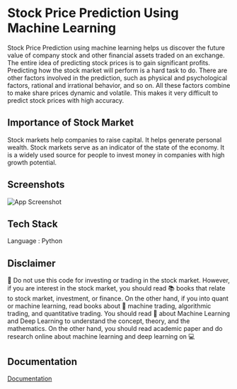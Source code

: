
# Stock Price Prediction Using Machine Learning

Stock Price Prediction using machine learning helps us discover the future value of company stock and other financial assets traded on an exchange. The entire idea of predicting stock prices is to gain significant profits. Predicting how the stock market will perform is a hard task to do. There are other factors involved in the prediction, such as physical and psychological factors, rational and irrational behavior, and so on. All these factors combine to make share prices dynamic and volatile. This makes it very difficult to predict stock prices with high accuracy. 
## Importance of Stock Market

Stock markets help companies to raise capital.
It helps generate personal wealth.
Stock markets serve as an indicator of the state of the economy.
It is a widely used source for people to invest money in companies with high growth potential.


## Screenshots

![App Screenshot](https://www.dropbox.com/s/97mcd5bl1bj9i0x/Graph.png?dl=0)

## Tech Stack

Language : Python



## Disclaimer

🔻 Do not use this code for investing or trading in the stock market. However, if you are interest in the stock market, you should read 📚 books that relate to stock market, investment, or finance. On the other hand, if you into quant or machine learning, read books about 📘 machine trading, algorithmic trading, and quantitative trading. You should read 📗 about Machine Learning and Deep Learning to understand the concept, theory, and the mathematics. On the other hand, you should read academic paper and do research online about machine learning and deep learning on 💻

## Documentation

[Documentation](https://www.dropbox.com/s/unt91sm6fnqnkyn/Stock%20Price%20Predictor%20Google.pdf?dl=0)

